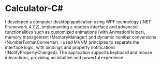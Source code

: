 # Calculator-C#
I developed a computer desktop application using WPF technology (.NET Framework 4.7.2), implementing a modern interface and advanced functionalities such as customized animations (with AnimationHelper), memory management (MemoryManager) and dynamic number conversions (NumberFormatConverter). I used MVVM principles to separate the interface logic, with bindings and property notifications (INotifyPropertyChanged). The application supports keyboard and mouse interactions, providing an intuitive and powerful experience.
